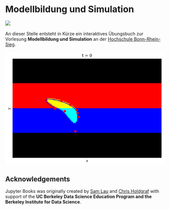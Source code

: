 # Modellbildung und Simulation

<img src="https://circleci.com/gh/jupyter/jupyter-book.svg?style=svg" class="left">

An dieser Stelle entsteht in Kürze ein interaktives Übungsbuch zur Vorlesung __Modellbildung und Simulation__ an der [Hochschule Bonn-Rhein-Sieg](https://www.h-brs.de).

![SegmentLocal](images/autograd.gif "autograd")

## Acknowledgements

Jupyter Books was originally created by [Sam Lau][sam] and [Chris Holdgraf][chris]
with support of the **UC Berkeley Data Science Education Program and the Berkeley
Institute for Data Science**.

[sam]: http://www.samlau.me/
[chris]: https://predictablynoisy.com
